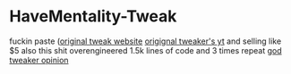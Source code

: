 # HaveMentality-Tweak
fuckin paste ([original tweak website](ragooptimizer.com) [origignal tweaker's yt](https://www.youtube.com/@RagoOptimizer) and selling like $5 
also this shit overengineered 1.5k lines of code and 3 times repeat
[god tweaker opinion](https://imgur.com/a/xz1WiZS)
